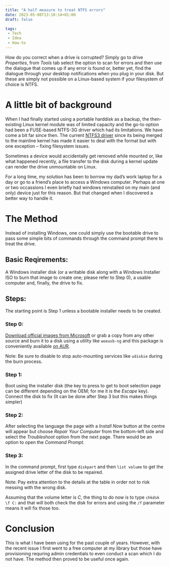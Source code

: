 ```yaml
---
title: "A half measure to treat NTFS errors"
date: 2023-05-08T13:10:14+01:00
draft: false

tags:
 - Tech
 - Idea
 - How-to
---
```

How do you correct when a drive is corrupted? Simply go to drive _Properties_, from  _Tools_ tab select the option to scan for errors and then use the dialogue that comes up if any error is found or, better yet, find the dialogue through your desktop notifications when you plug in your disk. But these are simply not possible on a Linux-based system if your filesystem of choice is NTFS.

# A little bit of background
When I had finally started using a portable harddisk as a backup, the then-existing Linux kernel module was of limited capacity and the go-to option had been a FUSE-based NTFS-3G driver which had its limitations. We have come a bit far since then. The current [NTFS3 driver](https://www.phoronix.com/news/NTFS3-For-Linux-5.15) since its being merged to the mainline kernel has made it easier to deal with the format but with one exception – fixing filesystem issues.

Sometimes a device would accidentally get removed while mounted or, like what happened recently, a file transfer to the disk during a kernel update can render the drive unmountable on Linux.

For a long time, my solution has been to borrow my dad’s work laptop for a day or go to a friend’s place to access a Windows computer. Perhaps at one or two occassions I even briefly had windows reinstalled on my main (and only) device just for this reason. But that changed when I discovered a better way to handle it.

# The Method
Instead of installing Windows, one could simply use the bootable drive to pass some simple bits of commands through the command prompt there to treat the drive.

## Basic Reqirements:
A Windows installer disk (or a writable disk along with a Windows Installer ISO to burn that image to create one; please refer to Step 0), a usable computer and, finally, the drive to fix.

## Steps:
The starting point is Step 1 unless a bootable installer needs to be created.

### Step 0:
[Download official images from Microsoft](https://www.microsoft.com/en-gb/software-download/) or grab a copy from any other source and burn it to a disk using a utility like `woeusb-ng` and this package is conveniently available [on AUR](https://aur.archlinux.org/packages/woeusb-ng).

Note: Be sure to disable to stop auto-mounting services like `udiskie` during the burn process.

### Step 1:
Boot using the installer disk (the key to press to get to boot selection page can be different depending on the OEM; for me it is the _Escape_ key). Connect the disk to fix (It can be done after Step 3 but this makes things simpler)

### Step 2:
After selecting the language the page with a _Install Now_ button at the centre will appear but choose _Repair Your Computer_ from the bottom-left side and select the _Troubleshoot_ option from the next page. There would be an option to open the _Command Prompt_.

### Step 3:
In the command prompt, first type `diskpart` and then `list volume` to get the assigned drive letter of the disk to be repaired.

Note: Pay extra attention to the details at the table in order not to  risk messing with the wrong disk.

Assuming that the volume letter is _C_, the thing to do now is to type `chkdsk \f C:` and that will both check the disk for errors and using the `/f` parameter means it will fix those too.

# Conclusion
This is what I have been using for the past couple of years. However, with the recent issue I first went to a free computer at my library but those have provisioning requring admin credentials to even conduct a scan which I do not have. The method then proved to be useful once again.
